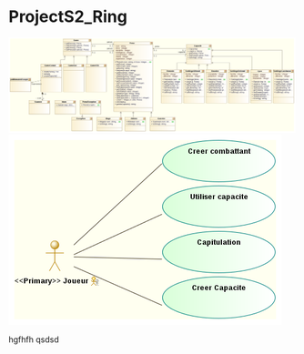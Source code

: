 ProjectS2_Ring
==============
![alt tag](https://github.com/spectrenoir06/ProjectS2_Ring/raw/master/img/overview%20diagram.png)
![alt tag](https://github.com/spectrenoir06/ProjectS2_Ring/raw/master/img/Use%20Case%20diagram.png)

hgfhfh
qsdsd
